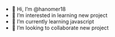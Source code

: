 - 👋 Hi, I’m @hanomer18
- 👀 I’m interested in learning new project
- 🌱 I’m currently learning  javascript
- 💞️ I’m looking to collaborate new project

<!---
hanomer18/hanomer18 is a ✨ special ✨ repository because its `README.md` (this file) appears on your GitHub profile.
You can click the Preview link to take a look at your changes.
--->
